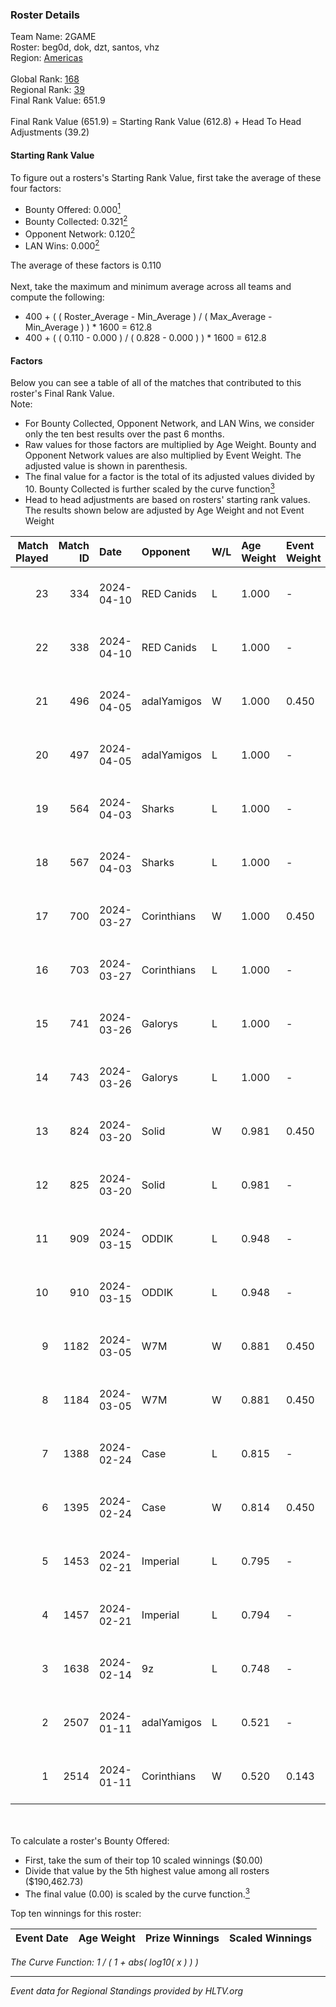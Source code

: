### Roster Details<br />
Team Name: 2GAME<br />
Roster: beg0d, dok, dzt, santos, vhz<br />
Region: [Americas]( ../standings_americas.md)<br />
<br />
Global Rank: [168](../standings_global.md)<br />
Regional Rank: [39]( ../standings_americas.md)<br />
Final Rank Value:  651.9<br />
<br />
Final Rank Value (651.9) = Starting Rank Value (612.8) + Head To Head Adjustments (39.2)<br />

#### Starting Rank Value<br />
To figure out a rosters's Starting Rank Value, first take the average of these four factors:<br />
- Bounty Offered: 0.000[<sup>1</sup>](#table2)
- Bounty Collected: 0.321[<sup>2</sup>](#table1)
- Opponent Network: 0.120[<sup>2</sup>](#table1)
- LAN Wins: 0.000[<sup>2</sup>](#table1)

The average of these factors is 0.110<br />
<br />
Next, take the maximum and minimum average across all teams and compute the following:<br />
- 400 + ( ( Roster_Average - Min_Average ) / ( Max_Average - Min_Average ) ) * 1600 = 612.8
- 400 + ( ( 0.110 - 0.000 ) / ( 0.828 - 0.000 ) ) * 1600 = 612.8


#### Factors<br />
Below you can see a table of all of the matches that contributed to this roster's Final Rank Value.<br />
Note:<br />

- For Bounty Collected, Opponent Network, and LAN Wins, we consider only the ten best results over the past 6 months.
- Raw values for those factors are multiplied by Age Weight. Bounty and Opponent Network values are also multiplied by Event Weight. The adjusted value is shown in parenthesis.
- The final value for a factor is the total of its adjusted values divided by 10. Bounty Collected is further scaled by the curve function[<sup>3</sup>](#curveFunction)
- Head to head adjustments are based on rosters' starting rank values. The results shown below are adjusted by Age Weight and not Event Weight
<span id="table1"></span><br />


| Match Played | Match ID | Date       | Opponent    | W/L | Age Weight | Event Weight | Bounty Collected | Opponent Network | LAN Wins  | H2H Adj. | Roster                        |
| -: | -: | :- | :- | :- | :- | :- | :- | :- | :- | -: | :- |
|           23 |      334 | 2024-04-10 | RED Canids  | L   | 1.000      | -            | -                | -                | -         |    -3.05 | beg0d, dok, dzt, santos, vhz  |
|           22 |      338 | 2024-04-10 | RED Canids  | L   | 1.000      | -            | -                | -                | -         |    -3.15 | beg0d, dok, dzt, santos, vhz  |
|           21 |      496 | 2024-04-05 | adalYamigos | W   | 1.000      | 0.450        | 0.000 (0.000)    | 0.423 (0.191)    | 0 (0.000) |    23.29 | beg0d, dok, dzt, santos, vhz  |
|           20 |      497 | 2024-04-05 | adalYamigos | L   | 1.000      | -            | -                | -                | -         |    -7.71 | beg0d, dok, dzt, santos, vhz  |
|           19 |      564 | 2024-04-03 | Sharks      | L   | 1.000      | -            | -                | -                | -         |    -4.96 | beg0d, dok, dzt, santos, vhz  |
|           18 |      567 | 2024-04-03 | Sharks      | L   | 1.000      | -            | -                | -                | -         |    -5.20 | beg0d, dok, dzt, santos, vhz  |
|           17 |      700 | 2024-03-27 | Corinthians | W   | 1.000      | 0.450        | 0.001 (0.001)    | 0.150 (0.067)    | 0 (0.000) |    13.91 | beg0d, dok, dzt, santos, vhz  |
|           16 |      703 | 2024-03-27 | Corinthians | L   | 1.000      | -            | -                | -                | -         |   -17.76 | beg0d, dok, dzt, santos, vhz  |
|           15 |      741 | 2024-03-26 | Galorys     | L   | 1.000      | -            | -                | -                | -         |    -9.19 | beg0d, dok, dzt, santos, vhz  |
|           14 |      743 | 2024-03-26 | Galorys     | L   | 1.000      | -            | -                | -                | -         |    -9.90 | beg0d, dok, dzt, santos, vhz  |
|           13 |      824 | 2024-03-20 | Solid       | W   | 0.981      | 0.450        | 0.126 (0.055)    | 0.584 (0.258)    | 0 (0.000) |    24.03 | beg0d, dok, dzt, santos, vhz  |
|           12 |      825 | 2024-03-20 | Solid       | L   | 0.981      | -            | -                | -                | -         |    -6.39 | beg0d, dok, dzt, santos, vhz  |
|           11 |      909 | 2024-03-15 | ODDIK       | L   | 0.948      | -            | -                | -                | -         |    -5.83 | beg0d, dok, dzt, santos, vhz  |
|           10 |      910 | 2024-03-15 | ODDIK       | L   | 0.948      | -            | -                | -                | -         |    -6.14 | beg0d, dok, dzt, santos, vhz  |
|            9 |     1182 | 2024-03-05 | W7M         | W   | 0.881      | 0.450        | 0.010 (0.004)    | 0.490 (0.194)    | 0 (0.000) |    20.44 | beg0d, dok, dzt, santos, vhz  |
|            8 |     1184 | 2024-03-05 | W7M         | W   | 0.881      | 0.450        | 0.010 (0.004)    | 0.490 (0.194)    | 0 (0.000) |    21.64 | beg0d, dok, dzt, santos, vhz  |
|            7 |     1388 | 2024-02-24 | Case        | L   | 0.815      | -            | -                | -                | -         |    -5.57 | beg0d, dok, dzt, santos, vhz  |
|            6 |     1395 | 2024-02-24 | Case        | W   | 0.814      | 0.450        | 0.034 (0.012)    | 0.767 (0.281)    | 0 (0.000) |    20.57 | beg0d, dok, dzt, santos, vhz  |
|            5 |     1453 | 2024-02-21 | Imperial    | L   | 0.795      | -            | -                | -                | -         |    -0.07 | beg0d, dok, dzt, santos, vhz  |
|            4 |     1457 | 2024-02-21 | Imperial    | L   | 0.794      | -            | -                | -                | -         |    -0.07 | beg0d, dok, dzt, santos, vhz  |
|            3 |     1638 | 2024-02-14 | 9z          | L   | 0.748      | -            | -                | -                | -         |    -2.43 | beg0d, dok, dzt, santos, vhz  |
|            2 |     2507 | 2024-01-11 | adalYamigos | L   | 0.521      | -            | -                | -                | -         |    -6.43 | BRNZ1K, dok, dzt, santos, vhz |
|            1 |     2514 | 2024-01-11 | Corinthians | W   | 0.520      | 0.143        | 0.001 (0.000)    | 0.150 (0.011)    | 0 (0.000) |     9.14 | BRNZ1K, dok, dzt, santos, vhz |

<br />
<span id="table2"></span><br />
To calculate a roster's Bounty Offered:<br />

- First, take the sum of their top 10 scaled winnings ($0.00)
- Divide that value by the 5th highest value among all rosters ($190,462.73)
- The final value (0.00) is scaled by the curve function.[<sup>3</sup>](#curveFunction)

Top ten winnings for this roster:<br />

| Event Date | Age Weight | Prize Winnings | Scaled Winnings |
| :- | -: | :- | :- |


<span id="curveFunction"></span>_The Curve Function: 1 / ( 1 + abs( log10( x ) ) )_<br />

---
_Event data for Regional Standings provided by HLTV.org_<br />
